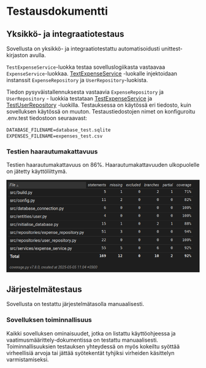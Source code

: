 # Testausdokumentti

## Yksikkö- ja integraatiotestaus

Sovellusta on yksikkö- ja integraatiotestattu automatisoidusti unittest-kirjaston avulla.

`TestExpenseService`-luokka testaa sovelluslogiikasta vastaavaa `ExpenseService`-luokkaa. [TextExpenseService](https://github.com/n1k1k/ot-harjoitustyo-2025/blob/main/src/tests/test_expense_service.py) -luokalle injektoidaan instanssit `ExpenseRepository` ja `UserRepository`-luokista.

Tiedon pysyväistallennuksesta vastaavia `ExpenseRepository` ja `UserRepository` - luokkia testataan [TestExpenseService](https://github.com/n1k1k/ot-harjoitustyo-2025/blob/main/src/tests/test_expense_repository.py) ja [TestUserRepository](https://github.com/n1k1k/ot-harjoitustyo-2025/blob/main/src/tests/test_user_repository.py) -luokilla. Testauksessa on käytössä eri tiedosto, kuin sovelluksen käytössä on muuton. Testaustiedostojen nimet on konfiguroitu .env.test tiedostoon seuraavast:

```
DATABASE_FILENAME=database_test.sqlite
EXPENSES_FILENAME=expenses_test.csv
```

### Testien haarautumakattavuus 

Testien haarautumakattavuus on 86%. Haarautumakattavuuden ulkopuolelle on jätetty käyttöliittymä. 

![](./images/testcoverage.png)

## Järjestelmätestaus

Sovellusta on testattu järjestelmätasolla manuaalisesti.

### Sovelluksen toiminnallisuus

Kaikki sovelluksen ominaisuudet, jotka on listattu käyttöohjeessa ja vaatimusmäärittely-dokumentissa on testattu manuaalisesti. Toiminnallisuuksien testauksen yhteydessä on myös kokeiltu syöttää virheellisiä arvoja tai jättää syötekentät tyhjiksi virheiden käsittelyn varmistamiseksi.
